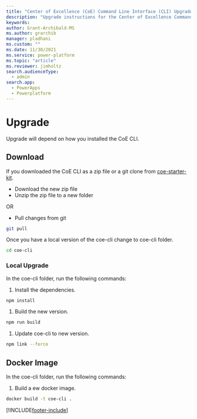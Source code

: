 ```yaml
---
title: "Center of Excellence (CoE) Command Line Interface (CLI) Upgrade"
description: "Upgrade instructions for the Center of Excellence Command-Line interface"
keywords: 
author: Grant-Archibald-MS
ms.author: grarchib
manager: pladhani
ms.custom: ""
ms.date: 11/30/2021
ms.service: power-platform
ms.topic: "article"
ms.reviewer: jimholtz
search.audienceType: 
  - admin
search.app: 
  - PowerApps
  - Powerplatform
---
```


# Upgrade

Upgrade will depend on how you installed the CoE CLI.

## Download

If you downloaded the CoE CLI as a zip file or a git clone from [coe-starter-kit](https://github.com/microsoft/coe-starter-kit).

- Download the new zip file
- Unzip the zip file to a new folder

OR

- Pull changes from git

```bash
git pull
```

Once you have a local version of the coe-cli change to coe-cli folder.

```bash
cd coe-cli

```

### Local Upgrade

In the coe-cli folder, run the following commands:

1. Install the dependencies.

```bash
npm install

```

1. Build the new version.

```bash
npm run build

```

1. Update coe-cli to new version.

```bash
npm link --force

```

## Docker Image

In the coe-cli folder, run the following commands:

1. Build a ew docker image.

```bash
docker build -t coe-cli .

```

[!INCLUDE[footer-include](../../../includes/footer-banner.md)]
